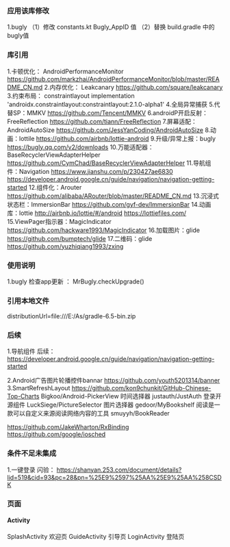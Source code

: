 ### 应用该库修改
1.bugly   （1）修改 constants.kt   Bugly_AppID 值   （2）替换  build.gradle  中的bugly值

### 库引用
1.卡顿优化： AndroidPerformanceMonitor
https://github.com/markzhai/AndroidPerformanceMonitor/blob/master/README_CN.md
2.内存优化： Leakcanary
https://github.com/square/leakcanary
3.约束布局： constraintlayout
implementation 'androidx.constraintlayout:constraintlayout:2.1.0-alpha1'
4.全局异常捕获
5.代替SP：MMKV
https://github.com/Tencent/MMKV
6.androidP开启反射：FreeReflection
https://github.com/tiann/FreeReflection
7.屏幕适配：AndroidAutoSize
https://github.com/JessYanCoding/AndroidAutoSize
8.动画：lottile
https://github.com/airbnb/lottie-android
9.升级/异常上报：bugly
https://bugly.qq.com/v2/downloads
10.万能适配器：BaseRecyclerViewAdapterHelper
https://github.com/CymChad/BaseRecyclerViewAdapterHelper
11.导航组件：Navigation
https://www.jianshu.com/p/230427ae6830
https://developer.android.google.cn/guide/navigation/navigation-getting-started
12.组件化：Arouter
https://github.com/alibaba/ARouter/blob/master/README_CN.md
13.沉浸式状态栏：ImmersionBar
https://github.com/gyf-dev/ImmersionBar
14.动画库：lottie
http://airbnb.io/lottie/#/android
https://lottiefiles.com/
15.ViewPager指示器：MagicIndicator
https://github.com/hackware1993/MagicIndicator
16.加载图片：glide
https://github.com/bumptech/glide
17.二维码：glide
https://github.com/yuzhiqiang1993/zxing


### 使用说明
1.bugly 检查app更新 ： MrBugly.checkUpgrade()

### 引用本地文件
distributionUrl=file\:///E:/As/gradle-6.5-bin.zip


### 后续

1.导航组件
后续：https://developer.android.google.cn/guide/navigation/navigation-getting-started

2.Android广告图片轮播控件bannar   https://github.com/youth5201314/banner
3.SmartRefreshLayout   https://github.com/kon9chunkit/GitHub-Chinese-Top-Charts
Bigkoo/Android-PickerView  时间选择器
justauth/JustAuth  登录开源组件
LuckSiege/PictureSelector 图片选择器
gedoor/MyBookshelf 阅读是一款可以自定义来源阅读网络内容的工具  smuyyh/BookReader

https://github.com/JakeWharton/RxBinding
https://github.com/google/iosched

### 条件不足未集成
1.一键登录 闪验：
https://shanyan.253.com/document/details?lid=519&cid=93&pc=28&pn=%25E9%2597%25AA%25E9%25AA%258CSDK

### 页面
#### Activity
SplashActivity  欢迎页
GuideActivity   引导页
LoginActivity   登陆页
